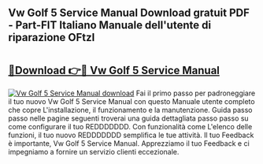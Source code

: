 ## Vw Golf 5 Service Manual Download gratuit PDF - Part-FIT Italiano Manuale dell'utente di riparazione OFtzI

# <h2><a href="http://dfaxmto.blite.top/?on=Vw+Golf+5+Service+Manual">🔗Download 👉🔴 Vw Golf 5 Service Manual</a></h2>

[![Vw Golf 5 Service Manual download](https://i.imgur.com/lujVjoI.png)](http://dfaxmto.blite.top/?on=Vw+Golf+5+Service+Manual)
Fai il primo passo per padroneggiare il tuo nuovo Vw Golf 5 Service Manual con questo Manuale utente completo che copre L'installazione, il funzionamento e la manutenzione. Guida passo passo nelle pagine seguenti troverai una guida dettagliata passo passo su come configurare il tuo REDDDDDDD. Con funzionalità come L'elenco delle funzioni, il tuo nuovo REDDDDDDD semplifica le tue attività. Il tuo Feedback è importante, Vw Golf 5 Service Manual. Apprezziamo il tuo Feedback e ci impegniamo a fornire un servizio clienti eccezionale.
